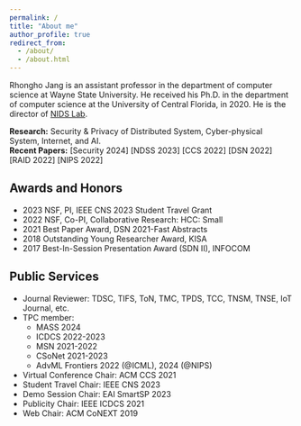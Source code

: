 ```yaml
---
permalink: /
title: "About me"
author_profile: true
redirect_from: 
  - /about/
  - /about.html
---
```


Rhongho Jang is an assistant professor in the department of computer science at Wayne State University. He received his Ph.D. in the department of computer science at the University of Central Florida, in 2020. 
He is the director of [NIDS Lab](/team/). 

<b>Research:</b> Security & Privacy of Distributed System, Cyber-physical System, Internet, and AI.
<br>
<b>Recent Papers:</b>  [Security 2024] [NDSS 2023] [CCS 2022] [DSN 2022] [RAID 2022] [NIPS 2022]


Awards and Honors
---
* 2023 NSF, PI, IEEE CNS 2023 Student Travel Grant 
* 2022 NSF, Co-PI, Collaborative Research: HCC: Small
* 2021 Best Paper Award, DSN 2021-Fast Abstracts
* 2018 Outstanding Young Researcher Award, KISA
* 2017 Best-In-Session Presentation Award (SDN II), INFOCOM

Public Services
---
* Journal Reviewer: TDSC, TIFS, ToN, TMC, TPDS, TCC, TNSM, TNSE, IoT Journal, etc.
* TPC member: 
  * MASS 2024
  * ICDCS 2022-2023
  * MSN 2021-2022 
  * CSoNet 2021-2023
  * AdvML Frontiers 2022 (@ICML), 2024 (@NIPS)
* Virtual Conference Chair: ACM CCS 2021
* Student Travel Chair: IEEE CNS 2023
* Demo Session Chair: EAI SmartSP 2023
* Publicity Chair: IEEE ICDCS 2021
* Web Chair: ACM CoNEXT 2019
